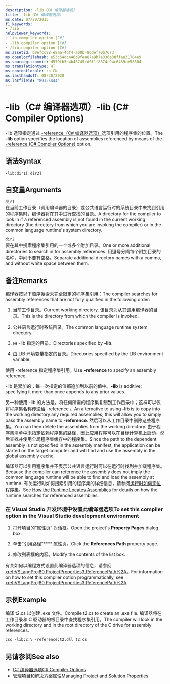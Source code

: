 ```yaml
---
description: -lib（C# 编译器选项）
title: -lib（C# 编译器选项）
ms.date: 07/20/2015
f1_keywords:
- /lib
helpviewer_keywords:
- lib compiler option [C#]
- -lib compiler option [C#]
- /lib compiler option [C#]
ms.assetid: b0efcc88-e8aa-4df4-a00b-8bdef70b7673
ms.openlocfilehash: e53c54dc446d9fea87a9b7a336a38ffaa31704e9
ms.sourcegitcommit: d579fb5e4b46745fd0f1f8874c94c6469ce58604
ms.translationtype: HT
ms.contentlocale: zh-CN
ms.lasthandoff: 08/30/2020
ms.locfileid: "89125444"
---
```

# <a name="-lib-c-compiler-options"></a><span data-ttu-id="2e17d-103">-lib（C# 编译器选项）</span><span class="sxs-lookup"><span data-stu-id="2e17d-103">-lib (C# Compiler Options)</span></span>
<span data-ttu-id="2e17d-104">-lib 选项指定通过 [-reference（C# 编译器选项）](./reference-compiler-option.md)选项引用的程序集的位置。</span><span class="sxs-lookup"><span data-stu-id="2e17d-104">The **-lib** option specifies the location of assemblies referenced by means of the [-reference (C# Compiler Options)](./reference-compiler-option.md) option.</span></span>  
  
## <a name="syntax"></a><span data-ttu-id="2e17d-105">语法</span><span class="sxs-lookup"><span data-stu-id="2e17d-105">Syntax</span></span>  
  
```console  
-lib:dir1[,dir2]  
```  
  
## <a name="arguments"></a><span data-ttu-id="2e17d-106">自变量</span><span class="sxs-lookup"><span data-stu-id="2e17d-106">Arguments</span></span>  
 `dir1`  
 <span data-ttu-id="2e17d-107">在当前工作目录（调用编译器的目录）或公共语言运行时的系统目录中未找到引用的程序集时，编译器将在其中进行查找的目录。</span><span class="sxs-lookup"><span data-stu-id="2e17d-107">A directory for the compiler to look in if a referenced assembly is not found in the current working directory (the directory from which you are invoking the compiler) or in the common language runtime's system directory.</span></span>  
  
 `dir2`  
 <span data-ttu-id="2e17d-108">要在其中搜索程序集引用的一个或多个附加目录。</span><span class="sxs-lookup"><span data-stu-id="2e17d-108">One or more additional directories to search in for assembly references.</span></span> <span data-ttu-id="2e17d-109">用逗号分隔每个附加目录的名称，中间不要有空格。</span><span class="sxs-lookup"><span data-stu-id="2e17d-109">Separate additional directory names with a comma, and without white space between them.</span></span>  
  
## <a name="remarks"></a><span data-ttu-id="2e17d-110">备注</span><span class="sxs-lookup"><span data-stu-id="2e17d-110">Remarks</span></span>  
 <span data-ttu-id="2e17d-111">编译器按以下顺序搜索未完全限定的程序集引用：</span><span class="sxs-lookup"><span data-stu-id="2e17d-111">The compiler searches for assembly references that are not fully qualified in the following order:</span></span>  
  
1. <span data-ttu-id="2e17d-112">当前工作目录。</span><span class="sxs-lookup"><span data-stu-id="2e17d-112">Current working directory.</span></span> <span data-ttu-id="2e17d-113">该目录为从其调用编译器的目录。</span><span class="sxs-lookup"><span data-stu-id="2e17d-113">This is the directory from which the compiler is invoked.</span></span>  
  
2. <span data-ttu-id="2e17d-114">公共语言运行时系统目录。</span><span class="sxs-lookup"><span data-stu-id="2e17d-114">The common language runtime system directory.</span></span>  
  
3. <span data-ttu-id="2e17d-115">由 -lib 指定的目录。</span><span class="sxs-lookup"><span data-stu-id="2e17d-115">Directories specified by **-lib**.</span></span>  
  
4. <span data-ttu-id="2e17d-116">由 LIB 环境变量指定的目录。</span><span class="sxs-lookup"><span data-stu-id="2e17d-116">Directories specified by the LIB environment variable.</span></span>  
  
 <span data-ttu-id="2e17d-117">使用 -reference 指定程序集引用。</span><span class="sxs-lookup"><span data-stu-id="2e17d-117">Use **-reference** to specify an assembly reference.</span></span>  
  
 <span data-ttu-id="2e17d-118">-lib 是累加的；每一次指定的值都追加到以前的值中。</span><span class="sxs-lookup"><span data-stu-id="2e17d-118">**-lib** is additive; specifying it more than once appends to any prior values.</span></span>  
  
 <span data-ttu-id="2e17d-119">另一种使用 -lib 的方法是，将任何所需的程序集复制到工作目录中；这样可以仅将程序集名称传递给 -reference 。</span><span class="sxs-lookup"><span data-stu-id="2e17d-119">An alternative to using **-lib** is to copy into the working directory any required assemblies; this will allow you to simply pass the assembly name to **-reference**.</span></span> <span data-ttu-id="2e17d-120">然后可以从工作目录中删除这些程序集。</span><span class="sxs-lookup"><span data-stu-id="2e17d-120">You can then delete the assemblies from the working directory.</span></span> <span data-ttu-id="2e17d-121">由于程序集清单中未指定依赖程序集的路径，因此应用程序可以在目标计算机上启动，然后查找并使用全局程序集缓存中的程序集。</span><span class="sxs-lookup"><span data-stu-id="2e17d-121">Since the path to the dependent assembly is not specified in the assembly manifest, the application can be started on the target computer and will find and use the assembly in the global assembly cache.</span></span>  
  
 <span data-ttu-id="2e17d-122">编译器可以引用程序集并不表示公共语言运行时可以在运行时找到并加载程序集。</span><span class="sxs-lookup"><span data-stu-id="2e17d-122">Because the compiler can reference the assembly does not imply the common language runtime will be able to find and load the assembly at runtime.</span></span> <span data-ttu-id="2e17d-123">有关运行时如何搜索引用的程序集的详细信息，请参阅[运行时如何定位程序集](../../../framework/deployment/how-the-runtime-locates-assemblies.md)。</span><span class="sxs-lookup"><span data-stu-id="2e17d-123">See [How the Runtime Locates Assemblies](../../../framework/deployment/how-the-runtime-locates-assemblies.md) for details on how the runtime searches for referenced assemblies.</span></span>  
  
### <a name="to-set-this-compiler-option-in-the-visual-studio-development-environment"></a><span data-ttu-id="2e17d-124">在 Visual Studio 开发环境中设置此编译器选项</span><span class="sxs-lookup"><span data-stu-id="2e17d-124">To set this compiler option in the Visual Studio development environment</span></span>  
  
1. <span data-ttu-id="2e17d-125">打开项目的“属性页”  对话框。</span><span class="sxs-lookup"><span data-stu-id="2e17d-125">Open the project's **Property Pages** dialog box.</span></span>  
  
2. <span data-ttu-id="2e17d-126">单击“引用路径”\*\*\*\* 属性页。</span><span class="sxs-lookup"><span data-stu-id="2e17d-126">Click the **References Path** property page.</span></span>  
  
3. <span data-ttu-id="2e17d-127">修改列表框的内容。</span><span class="sxs-lookup"><span data-stu-id="2e17d-127">Modify the contents of the list box.</span></span>  
  
 <span data-ttu-id="2e17d-128">有关如何以编程方式设置此编译器选项的信息，请参阅 <xref:VSLangProj80.ProjectProperties3.ReferencePath%2A>。</span><span class="sxs-lookup"><span data-stu-id="2e17d-128">For information on how to set this compiler option programmatically, see <xref:VSLangProj80.ProjectProperties3.ReferencePath%2A>.</span></span>  
  
## <a name="example"></a><span data-ttu-id="2e17d-129">示例</span><span class="sxs-lookup"><span data-stu-id="2e17d-129">Example</span></span>  
 <span data-ttu-id="2e17d-130">编译 t2.cs 以创建 .exe 文件。</span><span class="sxs-lookup"><span data-stu-id="2e17d-130">Compile t2.cs to create an .exe file.</span></span> <span data-ttu-id="2e17d-131">编译器将在工作目录和 C 驱动器的根目录中查找程序集引用。</span><span class="sxs-lookup"><span data-stu-id="2e17d-131">The compiler will look in the working directory and in the root directory of the C drive for assembly references.</span></span>  
  
```console  
csc -lib:c:\ -reference:t2.dll t2.cs  
```  
  
## <a name="see-also"></a><span data-ttu-id="2e17d-132">另请参阅</span><span class="sxs-lookup"><span data-stu-id="2e17d-132">See also</span></span>

- [<span data-ttu-id="2e17d-133">C# 编译器选项</span><span class="sxs-lookup"><span data-stu-id="2e17d-133">C# Compiler Options</span></span>](./index.md)
- [<span data-ttu-id="2e17d-134">管理项目和解决方案属性</span><span class="sxs-lookup"><span data-stu-id="2e17d-134">Managing Project and Solution Properties</span></span>](/visualstudio/ide/managing-project-and-solution-properties)
